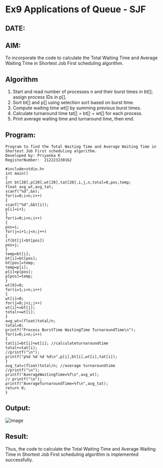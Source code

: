 # Ex9 Applications of Queue - SJF
## DATE:
## AIM:
To incorporate the code to calculate the Total Waiting Time and Average Waiting Time in Shortest Job First scheduling algorithm.
## Algorithm
1. Start and read number of processes n and their burst times in bt[]; assign process IDs in p[].
2. Sort bt[] and p[] using selection sort based on burst time.
3. Compute waiting time wt[] by summing previous burst times.
4. Calculate turnaround time tat[] = bt[] + wt[] for each process.
5. Print average waiting time and turnaround time, then end.

## Program:
```
Program to find the Total Waiting Time and Average Waiting Time in Shortest Job First scheduling algorithm.
Developed by: Priyanka K
RegisterNumber:  212223230162

#include<stdio.h>
int main()
{
int bt[20],p[20],wt[20],tat[20],i,j,n,total=0,pos,temp;
float avg_wt,avg_tat;
scanf("%d",&n);
for(i=0;i<n;i++)
{
scanf("%d",&bt[i]);
p[i]=i+1;
}
for(i=0;i<n;i++)
{
pos=i;
for(j=i+1;j<n;j++)
{
if(bt[j]<bt[pos])
pos=j;
}
temp=bt[i];
bt[i]=bt[pos];
bt[pos]=temp;
temp=p[i];
p[i]=p[pos];
p[pos]=temp;
}
wt[0]=0;
for(i=1;i<n;i++)
{
wt[i]=0;
for(j=0;j<i;j++)
wt[i]+=bt[j];
total+=wt[i];
}
avg_wt=(float)total/n;
total=0;
printf("Process BurstTime WaitingTime TurnaroundTime\n");
for(i=0;i<n;i++)
{
tat[i]=bt[i]+wt[i]; //calculateturnaroundtime
total+=tat[i];
//printf("\n");
printf("p%d %d %d %d\n",p[i],bt[i],wt[i],tat[i]);
}
avg_tat=(float)total/n; //average turnaroundtime
//printf("\n");
printf("AverageWaitingTime=%f\n",avg_wt);
// printf("\n");
printf("AverageTurnaroundTime=%f\n",avg_tat);
return 0;
}
```

## Output:
![image](https://github.com/user-attachments/assets/942c1af0-6ed8-43b8-b333-a09ad0506b42)



## Result:
Thus, the code to calculate the Total Waiting Time and Average Waiting Time in Shortest Job First scheduling algorithm is implemented successfully.
